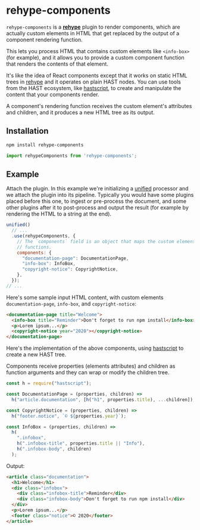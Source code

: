 # rehype-components

`rehype-components` is a [**rehype**][rehype] plugin to render components, which
are actually custom elements in HTML that get replaced by the output of a
component rendering function.

This lets you process HTML that contains custom elements like `<info-box>` (for
example), and it allows you to provide a custom component function that renders
the contents of that element.

It's like the idea of React components except that it works on static HTML trees
in [rehype][] and it operates on plain HAST nodes. You can use tools from the HAST
ecosystem, like [hastscript][], to create and manipulate the content that your
components render.

A component's rendering function receives the custom element's attributes and
children, and it produces a new HTML tree as its output.

## Installation



```sh
npm install rehype-components
```

```js
import rehypeComponents from 'rehype-components';
```

## Example

Attach the plugin. In this example we're initializing a [unified][] processor and we attach the plugin into its pipeline. Typically you would have some plugins placed before this one, to ingest or pre-process the document, and some other plugins after it to post-process and output the result (for example by rendering the HTML to a string at the end).

```js
unified()
  // ...
  .use(rehypeComponents, {
    // The `components` field is an object that maps the custom element names to their component rendering 
    // functions. 
    components: {
      "documentation-page": DocumentationPage,
      "info-box": InfoBox,
      "copyright-notice": CopyrightNotice,
    },
  });
// ... 
```

Here's some sample input HTML content, with custom elements `documentation-page`, `info-box`, and
`copyright-notice`:

```html
<documentation-page title="Welcome">
  <info-box title="Reminder">Don't forget to run npm install</info-box>
  <p>Lorem ipsum...</p>
  <copyright-notice year="2020"></copyright-notice>
</documentation-page>
```

Here's the implementation of the above components, using [hastscript][] to
create a new HAST tree.

Components receive properties (elements attributes) and children as function
arguments and they can wrap or modify the children tree.

```js
const h = require("hastscript");

const DocumentationPage = (properties, children) =>
  h("article.documentation", [h("h1", properties.title), ...children]);

const CopyrightNotice = (properties, children) =>
  h("footer.notice", `© ${properties.year}`);

const InfoBox = (properties, children) =>
  h(
    ".infobox",
    h(".infobox-title", properties.title || "Info"),
    h(".infobox-body", children)
  );
```

Output:

```html
<article class="documentation">
  <h1>Welcome</h1>
  <div class="infobox">
    <div class="infobox-title">Reminder</div>
    <div class="infobox-body">Don't forget to run npm install</div>
  </div>
  <p>Lorem ipsum...</p>
  <footer class="notice">© 2020</footer>
</article>
```

[rehype]: https://github.com/rehypejs/rehype
[hastscript]: https://github.com/syntax-tree/hastscript
[unified]: https://github.com/unifiedjs/unified
